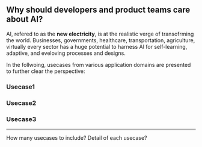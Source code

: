 ## Why should developers and product teams care about AI?
AI, refered to as the **new electricity**, is at the realistic verge of transofrming the world. Businesses, governments, healthcare, transportation, agriculture, virtually every sector has a huge potential to harness AI for self-learning, adaptive, and eveloving processes and designs.

In the follwoing, usecases from various application domains are presented to further clear the perspective:

### Usecase1

### Usecase2

### Usecase3


--------------------------------------------------------

How many usecases to include?
Detail of each usecase?
